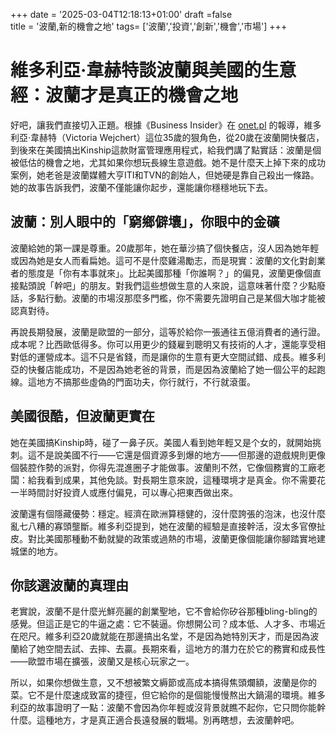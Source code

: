 +++
date = '2025-03-04T12:18:13+01:00'
draft =false    
title = '波蘭,新的機會之地'
tags= ['波蘭','投資','創新','機會','市場']
+++
# 維多利亞·韋赫特談波蘭與美國的生意經：波蘭才是真正的機會之地

好吧，讓我們直接切入正題。根據《Business Insider》在 [onet.pl](https://www.onet.pl/informacje/businessinsider/victoria-wejchert-o-prowadzeniu-biznesu-w-polsce-i-usa/x80ms71,211f4564) 的報導，維多利亞·韋赫特（Victoria Wejchert）這位35歲的狠角色，從20歲在波蘭開快餐店，到後來在美國搞出Kinship這款財富管理應用程式，給我們講了點實話：波蘭是個被低估的機會之地，尤其如果你想玩長線生意遊戲。她不是什麼天上掉下來的成功案例，她老爸是波蘭媒體大亨ITI和TVN的創始人，但她硬是靠自己殺出一條路。她的故事告訴我們，波蘭不僅能讓你起步，還能讓你穩穩地玩下去。

## 波蘭：別人眼中的「窮鄉僻壤」，你眼中的金礦

波蘭給她的第一課是尊重。20歲那年，她在華沙搞了個快餐店，沒人因為她年輕或因為她是女人而看扁她。這可不是什麼雞湯勵志，而是現實：波蘭的文化對創業者的態度是「你有本事就來」。比起美國那種「你誰啊？」的偏見，波蘭更像個直接點頭說「幹吧」的朋友。對我們這些想做生意的人來說，這意味著什麼？少點廢話，多點行動。波蘭的市場沒那麼多門檻，你不需要先證明自己是某個大咖才能被認真對待。

再說長期發展，波蘭是歐盟的一部分，這等於給你一張通往五億消費者的通行證。成本呢？比西歐低得多。你可以用更少的錢雇到聰明又有技術的人才，還能享受相對低的運營成本。這不只是省錢，而是讓你的生意有更大空間試錯、成長。維多利亞的快餐店能成功，不是因為她老爸的背景，而是因為波蘭給了她一個公平的起跑線。這地方不搞那些虛偽的門面功夫，你行就行，不行就滾蛋。

## 美國很酷，但波蘭更實在

她在美國搞Kinship時，碰了一鼻子灰。美國人看到她年輕又是个女的，就開始挑刺。這不是說美國不行——它還是個資源多到爆的地方——但那邊的遊戲規則更像個裝腔作勢的派對，你得先混進圈子才能做事。波蘭則不然，它像個務實的工廠老闆：給我看到成果，其他免談。對長期生意來說，這種環境才是真金。你不需要花一半時間討好投資人或應付偏見，可以專心把東西做出來。

波蘭還有個隱藏優勢：穩定。經濟在歐洲算穩健的，沒什麼誇張的泡沫，也沒什麼亂七八糟的寡頭壟斷。維多利亞提到，她在波蘭的經驗是直接幹活，沒太多官僚扯皮。對比美國那種動不動就變的政策或過熱的市場，波蘭更像個能讓你腳踏實地建城堡的地方。

## 你該選波蘭的真理由

老實說，波蘭不是什麼光鮮亮麗的創業聖地，它不會給你矽谷那種bling-bling的感覺。但這正是它的牛逼之處：它不裝逼。你想開公司？成本低、人才多、市場近在咫尺。維多利亞20歲就能在那邊搞出名堂，不是因為她特別天才，而是因為波蘭給了她空間去試、去摔、去贏。長期來看，這地方的潛力在於它的務實和成長性——歐盟市場在擴張，波蘭又是核心玩家之一。

所以，如果你想做生意，又不想被繁文縟節或高成本搞得焦頭爛額，波蘭是你的菜。它不是什麼速成致富的捷徑，但它給你的是個能慢慢熬出大鍋湯的環境。維多利亞的故事證明了一點：波蘭不會因為你年輕或沒背景就瞧不起你，它只問你能幹什麼。這種地方，才是真正適合長遠發展的戰場。別再瞎想，去波蘭幹吧。